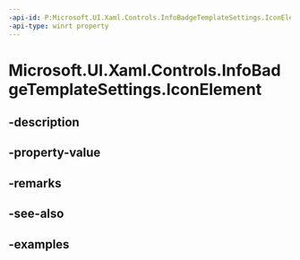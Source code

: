 ```yaml
---
-api-id: P:Microsoft.UI.Xaml.Controls.InfoBadgeTemplateSettings.IconElement
-api-type: winrt property
---
```


# Microsoft.UI.Xaml.Controls.InfoBadgeTemplateSettings.IconElement

<!--
public Windows.UI.Xaml.Controls.IconElement IconElement { get; set; }
-->


## -description

## -property-value

## -remarks

## -see-also

## -examples


